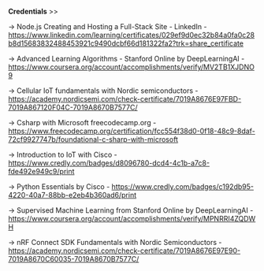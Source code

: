 **Credentials** >>

-> Node.js Creating and Hosting a Full-Stack Site - LinkedIn - https://www.linkedin.com/learning/certificates/029ef9d0ec32b84a0fa0c28b8d15683832488453921c9490dcbf66d181322fa2?trk=share_certificate

-> Advanced Learning Algorithms - Stanford Online by DeepLearningAI - https://www.coursera.org/account/accomplishments/verify/MV2TB1XJDNO9

-> Cellular IoT fundamentals with Nordic semiconductors - https://academy.nordicsemi.com/check-certificate/7019A8676E97FBD-7019A867120F04C-7019A8670B7577C/

-> Csharp with Microsoft freecodecamp.org -  https://www.freecodecamp.org/certification/fcc554f38d0-0f18-48c9-8daf-72cf9927747b/foundational-c-sharp-with-microsoft

-> Introduction to IoT with Cisco - https://www.credly.com/badges/d8096780-dcd4-4c1b-a7c8-fde492e949c9/print

-> Python Essentials by Cisco - https://www.credly.com/badges/c192db95-4220-40a7-88bb-e2eb4b360ad6/print

-> Supervised Machine Learning from Stanford Online by DeepLearningAI - https://www.coursera.org/account/accomplishments/verify/MPNRRI4ZQDWH

-> nRF Connect SDK Fundamentals with Nordic Semiconductors - https://academy.nordicsemi.com/check-certificate/7019A8676E97E90-7019A8670C60035-7019A8670B7577C/
